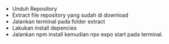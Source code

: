 - Unduh Repository
- Extract file repository yang sudah di download
- Jalankan terminal pada folder extract
- Lakukan install depencies
- Jalankan npm install kemudian npx expo start pada terminal.